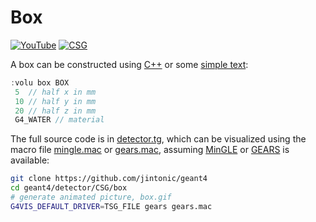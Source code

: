 # Box

[![YouTube](https://img.shields.io/badge/You-Tube-red?style=flat)](https://youtube.com/shorts/NYinuv2wJiU)
[![CSG](https://img.shields.io/badge/CSG-Solids-blue?style=flat)](..)

A box can be constructed using [C++][] or some [simple text](../..):

```cpp
:volu box BOX
 5  // half x in mm
 10 // half y in mm
 20 // half z in mm
 G4_WATER // material
```

The full source code is in [detector.tg][], which can be visualized using the macro file [mingle.mac][] or [gears.mac][], assuming [MinGLE][] or [GEARS][] is available:

```sh
git clone https://github.com/jintonic/geant4
cd geant4/detector/CSG/box
# generate animated picture, box.gif
G4VIS_DEFAULT_DRIVER=TSG_FILE gears gears.mac
```

[C++]: https://geant4-userdoc.web.cern.ch/UsersGuides/ForApplicationDeveloper/html/Detector/Geometry/geomSolids.html#constructed-solid-geometry-csg-solids
[detector.tg]: https://github.com/jintonic/geant4/blob/main/detector/CSG/box/detector.tg
[mingle.mac]: https://github.com/jintonic/geant4/blob/main/detector/CSG/box/mingle.mac
[gears.mac]: https://github.com/jintonic/geant4/blob/main/detector/CSG/box/gears.mac
[MinGLE]: https://github.com/jintonic/mingle
[GEARS]: https://github.com/jintonic/gears
